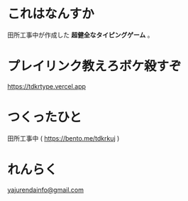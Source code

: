 # これはなんすか
田所工事中が作成した __超健全なタイピングゲーム__ 。

# プレイリンク教えろボケ殺すぞ
https://tdkrtype.vercel.app

# つくったひと
田所工事中 ( https://bento.me/tdkrkuj )

# れんらく
yajurendainfo@gmail.com
